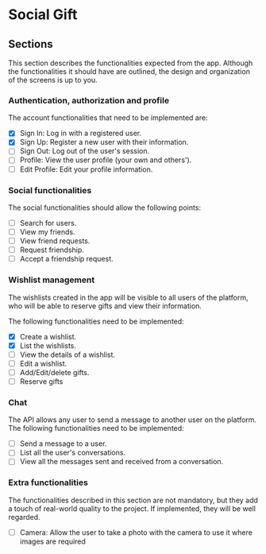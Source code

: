 # Social Gift

## Sections

This section describes the functionalities expected from the app. Although the functionalities it
should have are outlined, the design and organization of the screens is up to you.

### Authentication, authorization and profile

The account functionalities that need to be implemented are:
- [x] Sign In: Log in with a registered user.
- [x] Sign Up: Register a new user with their information.
- [ ] Sign Out: Log out of the user's session.
- [ ] Profile: View the user profile (your own and others').
- [ ] Edit Profile: Edit your profile information.

### Social functionalities

The social functionalities should allow the following points:
- [ ] Search for users.
- [ ] View my friends.
- [ ] View friend requests.
- [ ] Request friendship.
- [ ] Accept a friendship request.

### Wishlist management

The wishlists created in the app will be visible to all users of the platform, who will be able to
reserve gifts and view their information.

The following functionalities need to be implemented:
- [x] Create a wishlist.
- [x] List the wishlists.
- [ ] View the details of a wishlist.
- [ ] Edit a wishlist.
- [ ] Add/Edit/delete gifts.
- [ ] Reserve gifts

### Chat

The API allows any user to send a message to another user on the platform.
The following functionalities need to be implemented:

- [ ] Send a message to a user.
- [ ] List all the user's conversations.
- [ ] View all the messages sent and received from a conversation.

### Extra functionalities

The functionalities described in this section are not mandatory, but they add a touch of real-world
quality to the project. If implemented, they will be well regarded.

- [ ] Camera: Allow the user to take a photo with the camera to use it where images are
required